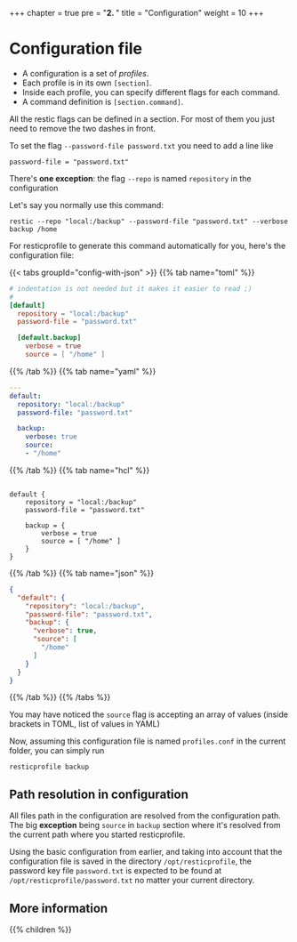 +++
chapter = true
pre = "<b>2. </b>"
title = "Configuration"
weight = 10
+++


# Configuration file

* A configuration is a set of _profiles_.
* Each profile is in its own `[section]`.
* Inside each profile, you can specify different flags for each command.
* A command definition is `[section.command]`.

All the restic flags can be defined in a section. For most of them you just need to remove the two dashes in front.

To set the flag `--password-file password.txt` you need to add a line like
```
password-file = "password.txt"
```

There's **one exception**: the flag `--repo` is named `repository` in the configuration

Let's say you normally use this command:

```
restic --repo "local:/backup" --password-file "password.txt" --verbose backup /home
```

For resticprofile to generate this command automatically for you, here's the configuration file:

{{< tabs groupId="config-with-json" >}}
{{% tab name="toml" %}}

```toml
# indentation is not needed but it makes it easier to read ;)
#
[default]
  repository = "local:/backup"
  password-file = "password.txt"

  [default.backup]
    verbose = true
    source = [ "/home" ]
```

{{% /tab %}}
{{% tab name="yaml" %}}

```yaml
---
default:
  repository: "local:/backup"
  password-file: "password.txt"

  backup:
    verbose: true
    source:
    - "/home"
```

{{% /tab %}}
{{% tab name="hcl" %}}

```hcl

default {
    repository = "local:/backup"
    password-file = "password.txt"

    backup = {
        verbose = true
        source = [ "/home" ]
    }
}
```

{{% /tab %}}
{{% tab name="json" %}}

```json
{
  "default": {
    "repository": "local:/backup",
    "password-file": "password.txt",
    "backup": {
      "verbose": true,
      "source": [
        "/home"
      ]
    }
  }
}
```

{{% /tab %}}
{{% /tabs %}}


You may have noticed the `source` flag is accepting an array of values (inside brackets in TOML, list of values in YAML)

Now, assuming this configuration file is named `profiles.conf` in the current folder, you can simply run

```
resticprofile backup
```

## Path resolution in configuration

All files path in the configuration are resolved from the configuration path. The big **exception** being `source` in `backup` section where it's resolved from the current path where you started resticprofile.

Using the basic configuration from earlier, and taking into account that the configuration file is saved in the directory `/opt/resticprofile`, the password key file `password.txt` is expected to be found at `/opt/resticprofile/password.txt` no matter your current directory.

## More information

{{% children  %}}
